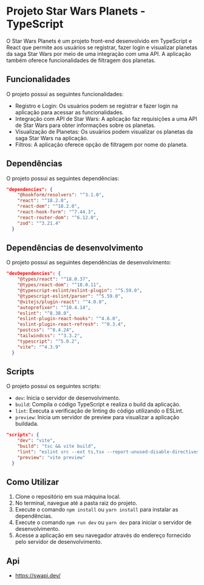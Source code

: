 # Projeto Star Wars Planets - TypeScript

O Star Wars Planets é um projeto front-end desenvolvido em TypeScript e React que permite aos usuários se registrar, fazer login e visualizar planetas da saga Star Wars por meio de uma integração com uma API. A aplicação também oferece funcionalidades de filtragem dos planetas.

## Funcionalidades

O projeto possui as seguintes funcionalidades:

- Registro e Login: Os usuários podem se registrar e fazer login na aplicação para acessar as funcionalidades.
- Integração com API de Star Wars: A aplicação faz requisições a uma API de Star Wars para obter informações sobre os planetas.
- Visualização de Planetas: Os usuários podem visualizar os planetas da saga Star Wars na aplicação.
- Filtros: A aplicação oferece opção de filtragem por nome do planeta.

## Dependências

O projeto possui as seguintes dependências:

```json
"dependencies": {
    "@hookform/resolvers": "^3.1.0",
    "react": "^18.2.0",
    "react-dom": "^18.2.0",
    "react-hook-form": "^7.44.3",
    "react-router-dom": "^6.12.0",
    "zod": "^3.21.4"
  }
```

## Dependências de desenvolvimento

O projeto possui as seguintes dependências de desenvolvimento:

```json
"devDependencies": {
    "@types/react": "^18.0.37",
    "@types/react-dom": "^18.0.11",
    "@typescript-eslint/eslint-plugin": "^5.59.0",
    "@typescript-eslint/parser": "^5.59.0",
    "@vitejs/plugin-react": "^4.0.0",
    "autoprefixer": "^10.4.14",
    "eslint": "^8.38.0",
    "eslint-plugin-react-hooks": "^4.6.0",
    "eslint-plugin-react-refresh": "^0.3.4",
    "postcss": "^8.4.24",
    "tailwindcss": "^3.3.2",
    "typescript": "^5.0.2",
    "vite": "^4.3.9"
  }
```

## Scripts

O projeto possui os seguintes scripts:

- `dev`: Inicia o servidor de desenvolvimento.
- `build`: Compila o código TypeScript e realiza o build da aplicação.
- `lint`: Executa a verificação de linting do código utilizando o ESLint.
- `preview`: Inicia um servidor de preview para visualizar a aplicação buildada.

```json
"scripts": {
    "dev": "vite",
    "build": "tsc && vite build",
    "lint": "eslint src --ext ts,tsx --report-unused-disable-directives --max-warnings 0",
    "preview": "vite preview"
  }
```

## Como Utilizar

1. Clone o repositório em sua máquina local.
2. No terminal, navegue até a pasta raiz do projeto.
3. Execute o comando `npm install` ou `yarn install` para instalar as dependências.
4. Execute o comando `npm run dev` ou `yarn dev` para iniciar o servidor de desenvolvimento.
5. Acesse a aplicação em seu navegador através do endereço fornecido pelo servidor de desenvolvimento.


## Api

- https://swapi.dev/
